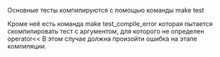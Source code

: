 Основные тесты компилируются с помощью команды
make test

Кроме неё есть команда
make test_compile_error
которая пытается скомпилировать тест с аргументом, для которого не определен operator<<
В этом случае должна произойти ошибка на этапе компиляции.